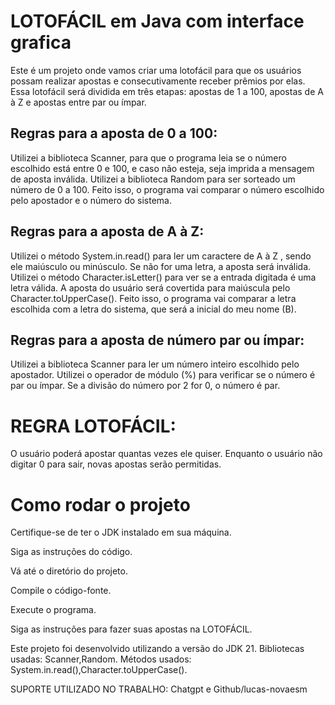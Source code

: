 # LOTOFÁCIL em Java com interface grafica

Este é um projeto onde vamos criar uma lotofácil para que os usuários possam realizar apostas e consecutivamente receber prêmios por elas. Essa lotofácil será dividida em três etapas: apostas de 1 a 100, apostas de A à Z e apostas entre par ou ímpar.

## Regras para a aposta de 0 a 100:
Utilizei a biblioteca Scanner, para que o programa leia se o número escolhido está entre 0 e 100, e caso não esteja, seja imprida a mensagem de aposta inválida.
Utilizei a biblioteca Random para ser sorteado um número de 0 a 100.
Feito isso, o programa vai comparar o número escolhido pelo apostador e o número do sistema.
## Regras para a aposta de A à Z:
Utilizei o método System.in.read() para ler um caractere de A à Z , sendo ele maiúsculo ou minúsculo. Se não for uma letra, a aposta será inválida. Utilizei o método Character.isLetter() para ver se a entrada digitada é uma letra válida.
A aposta do usuário será covertida para maiúscula pelo Character.toUpperCase().
Feito isso, o programa vai comparar a letra escolhida com a letra do sistema, que será a inicial do meu nome (B).
## Regras para a aposta de número par ou ímpar:
Utilizei a biblioteca Scanner para ler um número inteiro escolhido pelo apostador.
Utilizei o operador de módulo (%) para verificar se o número é par ou ímpar.
Se a divisão do número por 2 for 0, o número é par.
# REGRA LOTOFÁCIL:
O usuário poderá apostar quantas vezes ele quiser. Enquanto o usuário não digitar 0 para sair, novas apostas serão permitidas.

# Como rodar o projeto
Certifique-se de ter o JDK instalado em sua máquina.

Siga as instruções do código.

Vá até o diretório do projeto.

Compile o código-fonte.

Execute o programa.

Siga as instruções para fazer suas apostas na LOTOFÁCIL.

Este projeto foi desenvolvido utilizando a versão do JDK 21. Bibliotecas usadas: Scanner,Random. Métodos usados: System.in.read(),Character.toUpperCase().

SUPORTE UTILIZADO NO TRABALHO: Chatgpt e Github/lucas-novaesm
